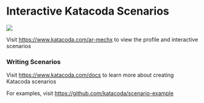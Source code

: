 # Interactive Katacoda Scenarios

[![](http://shields.katacoda.com/katacoda/ar-mechx/count.svg)](https://www.katacoda.com/ar-mechx "Get your profile on Katacoda.com")

Visit https://www.katacoda.com/ar-mechx to view the profile and interactive scenarios

### Writing Scenarios
Visit https://www.katacoda.com/docs to learn more about creating Katacoda scenarios

For examples, visit https://github.com/katacoda/scenario-example
